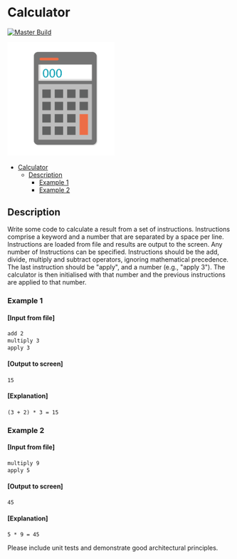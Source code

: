 # Calculator

[![Master Build](https://travis-ci.com/audhumla/Calculator.svg?branch=master)](https://travis-ci.com/github/audhumla/Calculator)

<img src="resources/calculator.png" alt="Logo" width="241.2" height="254.6" />

- [Calculator](#calculator)
  * [Description](#description)
    + [Example 1](#example-1) 
    + [Example 2](#example-2)  

## Description
Write some code to calculate a result from a set of instructions.
Instructions comprise a keyword and a number that are separated by a space per line. 
Instructions are loaded from file and results are output to the screen. 
Any number of Instructions can be specified.
Instructions should be the add, divide, multiply and subtract operators, ignoring mathematical precedence. 
The last instruction should be "apply", and a number (e.g., "apply 3"). 
The calculator is then initialised with that number and the previous instructions are applied to that number.

### Example 1
#### [Input from file]
```
add 2
multiply 3
apply 3
```
#### [Output to screen]
`15`

#### [Explanation]
`(3 + 2) * 3 = 15`

### Example 2
#### [Input from file]
```
multiply 9
apply 5
```
#### [Output to screen]
`45`

#### [Explanation]
`5 * 9 = 45`

Please include unit tests and demonstrate good architectural principles.

